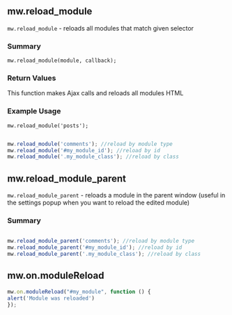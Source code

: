## mw.reload_module
 `mw.reload_module` - reloads all modules that match given selector 
### Summary

```mw.reload_module(module, callback);```

### Return Values 
 This function makes Ajax calls and reloads all modules HTML 
### Example Usage 
`mw.reload_module('posts');`
 
 
```js

mw.reload_module('comments'); //reload by module type
mw.reload_module('#my_module_id'); //reload by id
mw.reload_module('.my_module_class'); //reload by class

```


## mw.reload_module_parent
 `mw.reload_module_parent` - reloads a module in the parent window (useful in the settings popup when you want to reload the edited module)
### Summary

 
```js

mw.reload_module_parent('comments'); //reload by module type
mw.reload_module_parent('#my_module_id'); //reload by id
mw.reload_module_parent('.my_module_class'); //reload by class

```


## mw.on.moduleReload

```js
mw.on.moduleReload("#my_module", function () {
alert('Module was reloaded')
});
```
